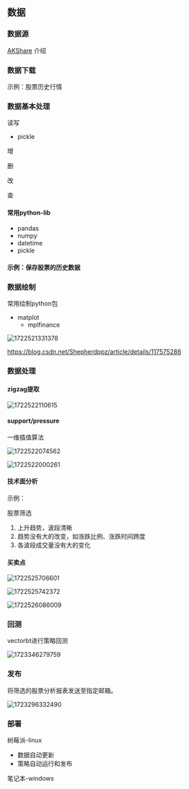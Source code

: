 ## 数据

### 数据源

[AKShare](https://akshare.akfamily.xyz/introduction.html) 介绍

### 数据下载

示例：股票历史行情

### 数据基本处理

读写

* pickle

增

删

改

查

#### 常用python-lib

* pandas
* numpy
* datetime
* pickle

#### 示例：保存股票的历史数据

### 数据绘制

常用绘制python包

* matplot
  * mplfinance

![1722521331378](image/00_stock_data/1722521331378.png)

https://blog.csdn.net/Shepherdppz/article/details/117575286

### 数据处理

#### zigzag提取

![1722522110615](image/00_stock_data/1722522110615.png)

#### support/pressure

一维插值算法

![1722522074562](image/00_stock_data/1722522074562.png)

![1722522000261](https://file+.vscode-resource.vscode-cdn.net/home/yao/workspace/Stock/51_10%E5%A4%A9%E7%B3%BB%E5%88%97/01_%E6%95%B0%E6%8D%AE%E6%93%8D%E4%BD%9C/image/00_stock_data/1722522000261.png)

#### 技术面分析

示例：

股票筛选

1. 上升趋势，波段清晰
2. 趋势没有大的改变，如涨跌比例、涨跌时间跨度
3. 各波段成交量没有大的变化

#### 买卖点

![1722525706601](image/00_stock_data/1722525706601.png)

![1722525742372](image/00_stock_data/1722525742372.png)

![1722526086009](image/00_stock_data/1722526086009.png)

### 回测

vectorbt进行策略回测

![1723346279759](image/00_stock_data/1723346279759.png)

### 发布

将筛选的股票分析报表发送至指定邮箱。

![1723296332490](image/00_stock_data/1723296332490.png)

### 部署

树莓派-linux

* 数据自动更新
* 策略自动运行和发布

笔记本-windows
